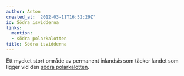 ```yaml
---
author: Anton
created_at: '2012-03-11T16:52:29Z'
id: Södra isvidderna
links:
  mention:
  - södra polarkalotten
title: Södra isvidderna
---
```


Ett mycket stort område av permanent inlandsis som täcker landet som ligger vid den [södra
polarkalotten].

  [södra polarkalotten]: södra_polarkalotten
